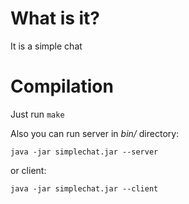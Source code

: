# What is it?

It is a simple chat

# Compilation

Just run `make`

Also you can run server in *bin/* directory:

`java -jar simplechat.jar --server`

or client:

`java -jar simplechat.jar --client`
